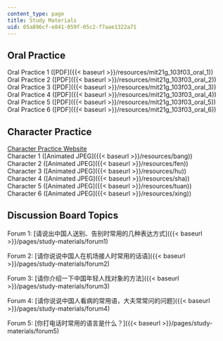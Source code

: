 ```yaml
---
content_type: page
title: Study Materials
uid: 05a896cf-e841-059f-05c2-f7aae1322a71
---
```


Oral Practice
-------------

Oral Practice 1 ([PDF]({{< baseurl >}}/resources/mit21g_103f03_oral_1))  
Oral Practice 2 ([PDF]({{< baseurl >}}/resources/mit21g_103f03_oral_2))  
Oral Practice 3 ([PDF]({{< baseurl >}}/resources/mit21g_103f03_oral_3))  
Oral Practice 4 ([PDF]({{< baseurl >}}/resources/mit21g_103f03_oral_4))  
Oral Practice 5 ([PDF]({{< baseurl >}}/resources/mit21g_103f03_oral_5))  
Oral Practice 6 ([PDF]({{< baseurl >}}/resources/mit21g_103f03_oral_6))

Character Practice
------------------

[Character Practice Website](http://www.mdbg.net/chindict/chindict.php?page=practice)  
Character 1 ([Animated JPEG]({{< baseurl >}}/resources/bang))  
Character 2 ([Animated JPEG]({{< baseurl >}}/resources/fen))  
Character 3 ([Animated JPEG]({{< baseurl >}}/resources/hu))  
Character 4 ([Animated JPEG]({{< baseurl >}}/resources/sha))  
Character 5 ([Animated JPEG]({{< baseurl >}}/resources/tuan))  
Character 6 ([Animated JPEG]({{< baseurl >}}/resources/xing))

Discussion Board Topics
-----------------------

Forum 1: [请说出中国人送别、告别时常用的几种表达方式]({{< baseurl >}}/pages/study-materials/forum1)

Forum 2: [请你说说中国人在机场接人时常用的话语]({{< baseurl >}}/pages/study-materials/forum2)

Forum 3: [请你介绍一下中国年轻人找对象的方法]({{< baseurl >}}/pages/study-materials/forum3)

Forum 4: [请你说说中国人看病的常用语，大夫常常问的问题]({{< baseurl >}}/pages/study-materials/forum4)

Forum 5: [你打电话时常用的语言是什么？]({{< baseurl >}}/pages/study-materials/forum5)